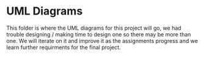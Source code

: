 
# UML Diagrams

This folder is where the UML diagrams for this project will go, we had trouble designing / making time to design one
so there may be more than one. We will iterate on it and improve it as the assignments progress and we learn further requirments for the final project.